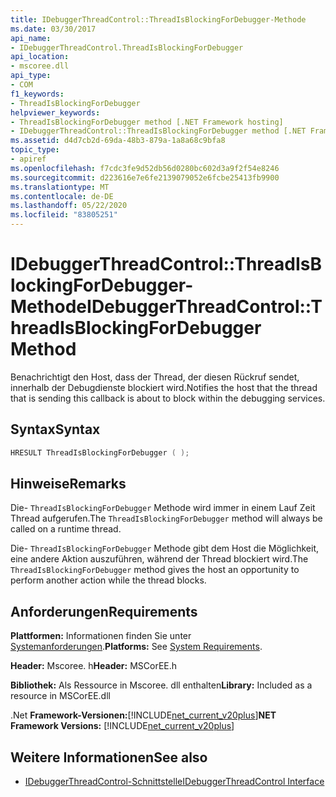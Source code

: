 ```yaml
---
title: IDebuggerThreadControl::ThreadIsBlockingForDebugger-Methode
ms.date: 03/30/2017
api_name:
- IDebuggerThreadControl.ThreadIsBlockingForDebugger
api_location:
- mscoree.dll
api_type:
- COM
f1_keywords:
- ThreadIsBlockingForDebugger
helpviewer_keywords:
- ThreadIsBlockingForDebugger method [.NET Framework hosting]
- IDebuggerThreadControl::ThreadIsBlockingForDebugger method [.NET Framework hosting]
ms.assetid: d4d7cb2d-69da-48b3-879a-1a8a68c9bfa8
topic_type:
- apiref
ms.openlocfilehash: f7cdc3fe9d52db56d0280bc602d3a9f2f54e8246
ms.sourcegitcommit: d223616e7e6fe2139079052e6fcbe25413fb9900
ms.translationtype: MT
ms.contentlocale: de-DE
ms.lasthandoff: 05/22/2020
ms.locfileid: "83805251"
---
```

# <a name="idebuggerthreadcontrolthreadisblockingfordebugger-method"></a><span data-ttu-id="3787c-102">IDebuggerThreadControl::ThreadIsBlockingForDebugger-Methode</span><span class="sxs-lookup"><span data-stu-id="3787c-102">IDebuggerThreadControl::ThreadIsBlockingForDebugger Method</span></span>
<span data-ttu-id="3787c-103">Benachrichtigt den Host, dass der Thread, der diesen Rückruf sendet, innerhalb der Debugdienste blockiert wird.</span><span class="sxs-lookup"><span data-stu-id="3787c-103">Notifies the host that the thread that is sending this callback is about to block within the debugging services.</span></span>  
  
## <a name="syntax"></a><span data-ttu-id="3787c-104">Syntax</span><span class="sxs-lookup"><span data-stu-id="3787c-104">Syntax</span></span>  
  
```cpp  
HRESULT ThreadIsBlockingForDebugger ( );  
```  
  
## <a name="remarks"></a><span data-ttu-id="3787c-105">Hinweise</span><span class="sxs-lookup"><span data-stu-id="3787c-105">Remarks</span></span>  
 <span data-ttu-id="3787c-106">Die- `ThreadIsBlockingForDebugger` Methode wird immer in einem Lauf Zeit Thread aufgerufen.</span><span class="sxs-lookup"><span data-stu-id="3787c-106">The `ThreadIsBlockingForDebugger` method will always be called on a runtime thread.</span></span>  
  
 <span data-ttu-id="3787c-107">Die- `ThreadIsBlockingForDebugger` Methode gibt dem Host die Möglichkeit, eine andere Aktion auszuführen, während der Thread blockiert wird.</span><span class="sxs-lookup"><span data-stu-id="3787c-107">The `ThreadIsBlockingForDebugger` method gives the host an opportunity to perform another action while the thread blocks.</span></span>  
  
## <a name="requirements"></a><span data-ttu-id="3787c-108">Anforderungen</span><span class="sxs-lookup"><span data-stu-id="3787c-108">Requirements</span></span>  
 <span data-ttu-id="3787c-109">**Plattformen:** Informationen finden Sie unter [Systemanforderungen](../../get-started/system-requirements.md).</span><span class="sxs-lookup"><span data-stu-id="3787c-109">**Platforms:** See [System Requirements](../../get-started/system-requirements.md).</span></span>  
  
 <span data-ttu-id="3787c-110">**Header:** Mscoree. h</span><span class="sxs-lookup"><span data-stu-id="3787c-110">**Header:** MSCorEE.h</span></span>  
  
 <span data-ttu-id="3787c-111">**Bibliothek:** Als Ressource in Mscoree. dll enthalten</span><span class="sxs-lookup"><span data-stu-id="3787c-111">**Library:** Included as a resource in MSCorEE.dll</span></span>  
  
 <span data-ttu-id="3787c-112">.Net **Framework-Versionen:**[!INCLUDE[net_current_v20plus](../../../../includes/net-current-v20plus-md.md)]</span><span class="sxs-lookup"><span data-stu-id="3787c-112">**NET Framework Versions:** [!INCLUDE[net_current_v20plus](../../../../includes/net-current-v20plus-md.md)]</span></span>  
  
## <a name="see-also"></a><span data-ttu-id="3787c-113">Weitere Informationen</span><span class="sxs-lookup"><span data-stu-id="3787c-113">See also</span></span>

- [<span data-ttu-id="3787c-114">IDebuggerThreadControl-Schnittstelle</span><span class="sxs-lookup"><span data-stu-id="3787c-114">IDebuggerThreadControl Interface</span></span>](idebuggerthreadcontrol-interface.md)
